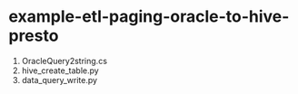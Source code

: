 # example-etl-paging-oracle-to-hive-presto

1. OracleQuery2string.cs
2. hive_create_table.py
3. data_query_write.py
